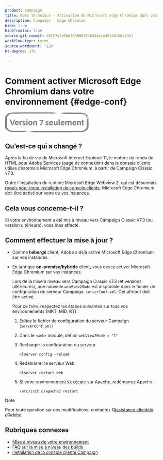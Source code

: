 ```yaml
---
product: campaign
title: Note technique - Activation de Microsoft Edge Chromium dans votre environnement Campaign
description: Campaign - Edge Chromium
hide: true
hidefromtoc: true
source-git-commit: d9f57d4e5b6f880907040344ece40546456a2321
workflow-type: tm+mt
source-wordcount: '228'
ht-degree: 17%

---
```



# Comment activer Microsoft Edge Chromium dans votre environnement {#edge-conf}

![](../../assets/v7-only.svg)


## Qu’est-ce qui a changé ?

Après la fin de vie de Microsoft Internet Explorer 11, le moteur de rendu de HTML pour Adobe Services (page de connexion) dans la console cliente utilise désormais Microsoft Edge Chromium, à partir de Campaign Classic v7.3.

Outre l’installation du runtime Microsoft Edge Webview 2, qui est désormais [requis pour toute installation de console cliente](../../installation/using/installing-the-client-console.md#webview), Microsoft Edge Chromium doit être activé sur votre ou vos instances.

## Cela vous concerne-t-il ?

Si votre environnement a été mis à niveau vers Campaign Classic v7.3 (ou version ultérieure), vous êtes affecté.

## Comment effectuer la mise à jour ?

* Comme **hébergé** client, Adobe a déjà activé Microsoft Edge Chromium sur vos instances.

* En tant que **on-premise/hybride** client, vous devez activer Microsoft Edge Chromium sur vos instances.

   Lors de la mise à niveau vers Campaign Classic v7.3 (et versions ultérieures), une nouvelle `webView2Mode` est disponible dans le fichier de configuration du serveur Campaign. `serverConf.xml`. Cet attribut doit être activé.

   Pour ce faire, respectez les étapes suivantes sur tous vos environnements (MKT, MID, RT) :

   1. Editez le fichier de configuration du serveur Campaign (`serverConf.xml`)
   1. Dans le `<web>` module, définir `webView2Mode = "1"`
   1. Recharger la configuration du serveur

      ```
      nlserver config -reload
      ```

   1. Redémarrer le serveur Web

      ```
      nlserver restart web
      ```

   1. Si votre environnement s’exécute sur Apache, redémarrez Apache.

      ```
      /etc/init.d/apache2 restart
      ```


>[!NOTE]
>
>Pour toute question sur ces modifications, contactez l’[Assistance clientèle d’Adobe](https://helpx.adobe.com/fr/enterprise/admin-guide.html/enterprise/using/support-for-experience-cloud.ug.html).

## Rubriques connexes

* [Mise à niveau de votre environnement](../../production/using/build-upgrade.md)
* [FAQ sur la mise à niveau des builds](../../platform/using/faq-build-upgrade.md)
* [Installation de la console cliente Campaign](../../installation/using/installing-the-client-console.md)

